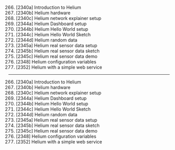 266. [2340a] Introduction to Helium
267. [2340b] Helium hardware
268. [2340c] Helium network explainer setup
269. [2344a] Helium Dashboard setup
270. [2344b] Helium Hello World setup
271. [2344c] Helium Hello World Sketch
272. [2344d] Helium random data
273. [2345a] Helium real sensor data setup
274. [2345b] Helium real sensor data sketch
275. [2345c] Helium real sensor data demo
276. [2348] Helium configuration variables
277. [2352] Helium with a simple web service

---

266. [2340a] Introduction to Helium
267. [2340b] Helium hardware
268. [2340c] Helium network explainer setup
269. [2344a] Helium Dashboard setup
270. [2344b] Helium Hello World setup
271. [2344c] Helium Hello World Sketch
272. [2344d] Helium random data
273. [2345a] Helium real sensor data setup
274. [2345b] Helium real sensor data sketch
275. [2345c] Helium real sensor data demo
276. [2348] Helium configuration variables
277. [2352] Helium with a simple web service
